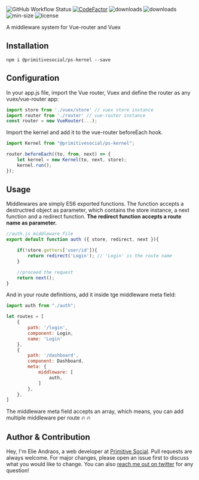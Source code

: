 ![GitHub Workflow Status](https://img.shields.io/github/workflow/status/PrimitiveSocial/ps-kernel/NodeCI)
[![CodeFactor](https://www.codefactor.io/repository/github/primitivesocial/ps-kernel/badge)](https://www.codefactor.io/repository/github/primitivesocial/ps-kernel)
![downloads](https://img.shields.io/npm/dt/@primitivesocial/ps-kernel)
![downloads](https://img.shields.io/npm/v/@primitivesocial/ps-kernel)
![min-size](https://img.shields.io/bundlephobia/min/@primitivesocial/ps-kernel/1.0.0)
![license](https://img.shields.io/github/license/PrimitiveSocial/ps-kernel)

A middleware system for Vue-router and Vuex

## Installation
```
npm i @primitivesocial/ps-kernel --save
```

## Configuration
In your app.js file, import the Vue router, Vuex and define the router as any vuex/vue-router app: 
```js
import store from './vuex/store' // vuex store instance
import router from './router' // vue-router instance
const router = new VueRouter(...);
```

Import the kernel and add it to the vue-router beforeEach hook.
```js
import Kernel from "@primitivesocial/ps-kernel";

router.beforeEach((to, from, next) => {
    let kernel = new Kernel(to, next, store);
    kernel.run();
});
```

## Usage
Middlewares are simply ES6 exported functions. The function accepts a destructred object as parameter, which contains the store instance, a next function and a redirect function. **The redirect function accepts a route name as parameter.**

```js
//auth.js middleware file
export default function auth ({ store, redirect, next }){

    if(!store.getters['user/id']){
        return redirect('Login'); // 'Login' is the route name
    }

    //proceed the request
    return next();
}
```

And in your route definitions, add it inside tge middleware meta field: 
```js
import auth from "./auth";

let routes = [
    {
        path: '/login',
        component: Login,
        name: 'Login'
    },
    {
        path: '/dashboard',
        component: Dashboard,
        meta: {
            middleware: [
                auth,
            ]
        },
    },
]
```

The middleware meta field accepts an array, which means, you can add multiple middleware per route :fire: :fire:

## Author & Contribution
Hey, I'm Elie Andraos, a web developer at [Primitive Social](https://twitter.com/PrimitiveSocial).
Pull requests are always welcome. For major changes, please open an issue first to discuss what you would like to change.
You can also [reach me out on twitter](https://twitter.com/andzilla31) for any question! 